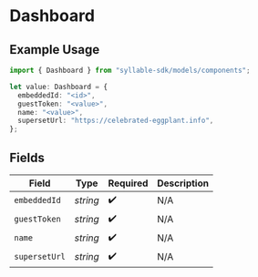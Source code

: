 # Dashboard

## Example Usage

```typescript
import { Dashboard } from "syllable-sdk/models/components";

let value: Dashboard = {
  embeddedId: "<id>",
  guestToken: "<value>",
  name: "<value>",
  supersetUrl: "https://celebrated-eggplant.info",
};
```

## Fields

| Field              | Type               | Required           | Description        |
| ------------------ | ------------------ | ------------------ | ------------------ |
| `embeddedId`       | *string*           | :heavy_check_mark: | N/A                |
| `guestToken`       | *string*           | :heavy_check_mark: | N/A                |
| `name`             | *string*           | :heavy_check_mark: | N/A                |
| `supersetUrl`      | *string*           | :heavy_check_mark: | N/A                |